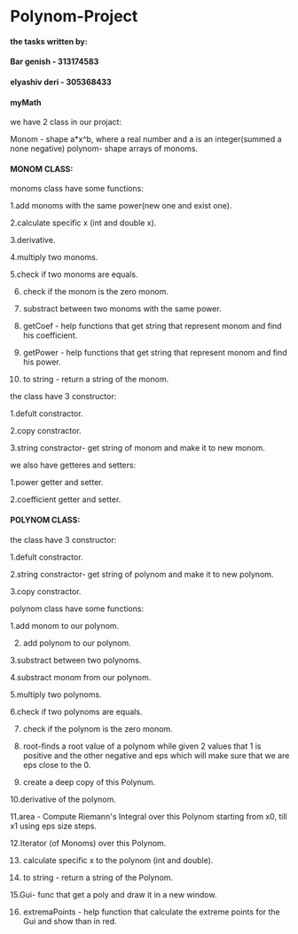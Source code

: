 # Polynom-Project
#### the tasks written by:
#### Bar genish - 313174583
#### elyashiv deri - 305368433
#### myMath
we have 2 class in our projact:

Monom - shape a*x^b, where a real number and a is an integer(summed a none negative)
polynom- shape arrays of monoms.

#### MONOM CLASS:


monoms class have some functions:

1.add monoms with the same power(new one and exist one).

2.calculate specific x (int and double x).

3.derivative.

4.multiply two monoms.

5.check if two monoms are equals.

6. check if the monom is the zero monom.

7. substract between two monoms with the same power.

7. getCoef - help functions that get string that represent monom and find his coefficient.

8. getPower - help functions that get string that represent monom and find his power.

9. to string - return a string of the monom.


the class have 3 constructor:

1.defult constractor.

2.copy constractor.

3.string constractor- get string of monom and make it to new monom.

we also have getteres and setters:

1.power getter and setter.

2.coefficient getter and setter.

#### POLYNOM CLASS:


the class have 3 constructor:

1.defult constractor.

2.string constractor- get string of polynom and make it to new polynom.

3.copy constractor.

polynom class have some functions:

1.add monom to our polynom.

2. add polynom to our polynom.

3.substract between two polynoms.

4.substract monom from our polynom.

5.multiply two polynoms.

6.check if two polynoms are equals.

7. check if the polynom is the zero monom.

8. root-finds a root value of a polynom while given 2 values that 1 is positive and the other negative and eps which will make sure that we are eps close to the 0.

9. create a deep copy of this Polynum.

10.derivative of the polynom.

11.area - Compute Riemann's Integral over this Polynom starting from x0, till x1 using eps size steps.

12.Iterator (of Monoms) over this Polynom.

13. calculate specific x to the polynom (int and double).

14. to string - return a string of the Polynom.

15.Gui- func that get a poly and draw it in a new window.

16. extremaPoints - help function that calculate the extreme points for the Gui and show than in red. 
